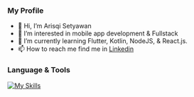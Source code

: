 ### My Profile

- 👋 Hi, I’m Arisqi Setyawan
- 👀 I’m interested in mobile app development & Fullstack
- 🌱 I’m currently learning Flutter, Kotlin, NodeJS, & React.js. 
- 📫 How to reach me find me in [Linkedin](https://www.linkedin.com/in/arisqi-setyawan-devstack17)

### Language & Tools
[![My Skills](https://skillicons.dev/icons?i=vscode,php,js,ts,jquery,angular,vue,nodejs,react,css,bootstrap,laravel,flutter,nodejs,kotlin,dart,mysql,postgres,sqlite,gcp,git,github,gitlab,stackoverflow,aws,azure)](https://skillicons.dev)

<!---
Aries1711/Aries1711 is a ✨ special ✨ repository because its `README.md` (this file) appears on your GitHub profile.
You can click the Preview link to take a look at your changes.
--->
